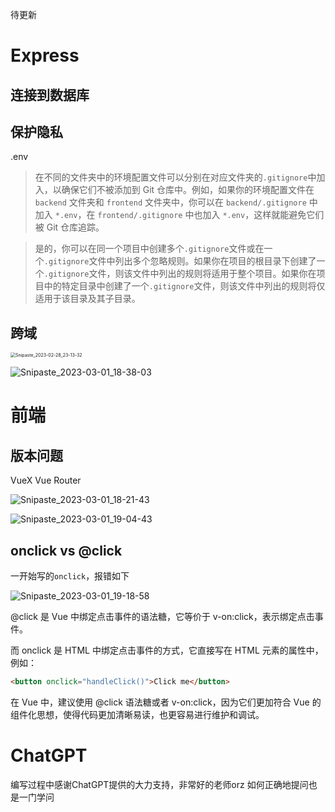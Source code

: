 待更新

# Express

## 连接到数据库

## 保护隐私

.env

> 在不同的文件夹中的环境配置文件可以分别在对应文件夹的`.gitignore`中加入，以确保它们不被添加到 Git 仓库中。例如，如果你的环境配置文件在 `backend` 文件夹和 `frontend` 文件夹中，你可以在 `backend/.gitignore` 中加入 `*.env`，在 `frontend/.gitignore` 中也加入 `*.env`，这样就能避免它们被 Git 仓库追踪。

> 是的，你可以在同一个项目中创建多个`.gitignore`文件或在一个`.gitignore`文件中列出多个忽略规则。如果你在项目的根目录下创建了一个`.gitignore`文件，则该文件中列出的规则将适用于整个项目。如果你在项目中的特定目录中创建了一个`.gitignore`文件，则该文件中列出的规则将仅适用于该目录及其子目录。

## 跨域

<img src="https://baokker-oss-blog-hangzhou.oss-cn-hangzhou.aliyuncs.com/cdn_for_blog/blog_imgs/Snipaste_2023-02-28_23-13-32.png" alt="Snipaste_2023-02-28_23-13-32" style="zoom:50%;" />

![Snipaste_2023-03-01_18-38-03](https://baokker-oss-blog-hangzhou.oss-cn-hangzhou.aliyuncs.com/cdn_for_blog/blog_imgs/Snipaste_2023-03-01_18-38-03.png)

# 前端

## 版本问题

VueX Vue Router

![Snipaste_2023-03-01_18-21-43](https://baokker-oss-blog-hangzhou.oss-cn-hangzhou.aliyuncs.com/cdn_for_blog/blog_imgs/Snipaste_2023-03-01_18-21-43.png)

![Snipaste_2023-03-01_19-04-43](https://baokker-oss-blog-hangzhou.oss-cn-hangzhou.aliyuncs.com/cdn_for_blog/blog_imgs/Snipaste_2023-03-01_19-04-43.png)

## onclick vs @click

一开始写的`onclick`，报错如下

![Snipaste_2023-03-01_19-18-58](https://baokker-oss-blog-hangzhou.oss-cn-hangzhou.aliyuncs.com/cdn_for_blog/blog_imgs/Snipaste_2023-03-01_19-18-58.png)

@click 是 Vue 中绑定点击事件的语法糖，它等价于 v-on:click，表示绑定点击事件。

而 onclick 是 HTML 中绑定点击事件的方式，它直接写在 HTML 元素的属性中，例如：

```html
<button onclick="handleClick()">Click me</button>
```

在 Vue 中，建议使用 @click 语法糖或者 v-on:click，因为它们更加符合 Vue 的组件化思想，使得代码更加清晰易读，也更容易进行维护和调试。

# ChatGPT

编写过程中感谢ChatGPT提供的大力支持，非常好的老师orz
如何正确地提问也是一门学问